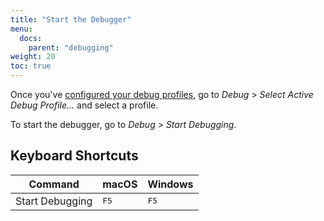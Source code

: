 ```yaml
---
title: "Start the Debugger"
menu:
  docs:
    parent: "debugging"
weight: 20
toc: true
---
```


Once you've [configured your debug profiles](/debugging/setting-up/), go to
<cite>Debug</cite> &gt; <cite>Select Active Debug Profile...</cite> and select
a profile.

To start the debugger, go to <cite>Debug</cite> &gt; <cite>Start
Debugging</cite>.

## Keyboard Shortcuts

| Command         | macOS         | Windows       |
| --------------- | ------------- | ------------- |
| Start Debugging | <kbd>F5</kbd> | <kbd>F5</kbd> |
